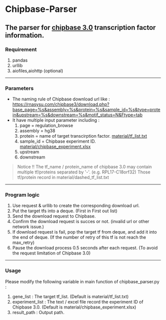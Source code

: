 # Chipbase-Parser
The parser for [chipbase 3.0](https://rnasysu.com/chipbase3/) transcription factor information.
---
### Requirement
1. pandas
2. urllib
3. aiofiles,aiohttp (optional)
---
### Parameters
* The naming rule of Chipbase download url like :
    https://rnasysu.com/chipbase3/download.php?base_page=%s&assembly=%s&protein=%s&sample_id=%s&type=protein&upstream=%s&downstream=%s&motif_status=N&Ftype=tab
* It have multiple input parameter including :
    1. page = regulation_browse
    2. assembly = hg38
    3. protein = name of target transcirption factor. [material/tf_list.txt](https://github.com/brucewu1996/Chipbase-Parser/blob/main/material/tf_list.txt)
    4. sample_id = Chipbase experiment ID. [material/chipbase_experiment.xlsx](https://github.com/brucewu1996/Chipbase-Parser/blob/main/material/chipbase_experiment.xlsx)
    5. upstream
    6. downstream
> Notice !! The tf_name / protein_name of chipbase 3.0 may contain multiple tf/proteins separated by '-'. (e.g. RPL17-C18orf32) Those tf/protein record in material/dashed_tf_list.txt
---
### Program logic
1. Use request & urllib to create the corresponding download url.
2. Put the target tfs into a deque. (First in First out list)
3. Send the download request to Chipbase.
4. Confirm the download request is succes or not. (invalid url or other network issue.)
5. If download request is fail, pop the target tf from deque, and add it into the end of deque. (If the number of retry of this tf is not reach the max_retry)
6. Pause the download process 0.5 seconds after each request. (To avoid the request limitation of Chipbase 3.0)
---
### Usage
Please modify the following variable in main function of chipbase_parser.py :
1. gene_list : The target tf_list. (Default is material/tf_list.txt)
2. experiment_list : The text / excel file record the experiment ID of Chipbase 3.0. (Default is material/chipbase_experiment.xlsx)
3. result_path : Output path.